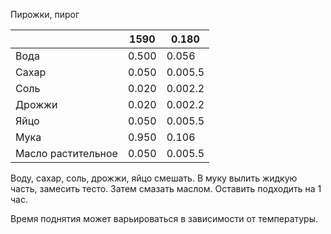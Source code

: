 Пирожки, пирог

|                    | 1590  | 0.180   |
| ------------------ | ----- | ------- |
| Вода               | 0.500 | 0.056   |
| Сахар              | 0.050 | 0.005.5 |
| Соль               | 0.020 | 0.002.2 |
| Дрожжи             | 0.020 | 0.002.2 |
| Яйцо               | 0.050 | 0.005.5 |
| Мука               | 0.950 | 0.106   |
| Масло растительное | 0.050 | 0.005.5 |
Воду, сахар, соль, дрожжи, яйцо смешать. В муку вылить жидкую часть, замесить тесто. Затем смазать маслом. Оставить подходить на 1 час.

Время поднятия может варьироваться в зависимости от температуры.